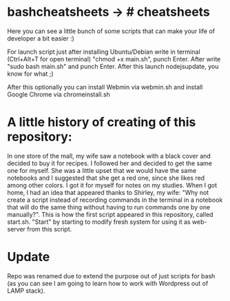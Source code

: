 # bashcheatsheets -> # cheatsheets
Here you can see a little bunch of some scripts that can make your life of developer a bit easier :)

For launch script just after installing Ubuntu/Debian write in terminal (Ctrl+Alt+T for open terminal) "chmod +x main.sh", punch Enter. After write "sudo bash main.sh" and punch Enter. After this launch nodejsupdate, you know for what ;)

After this optionally you can install Webmin via webmin.sh and install Google Chrome via chromeinstall.sh

# A little history of creating of this repository:
In one store of the mall, my wife saw a notebook with a black cover and decided to buy it for recipes. I followed her and decided to get the same one for myself. She was a little upset that we would have the same notebooks and I suggested that she get a red one, since she likes red among other colors. I got it for myself for notes on my studies. When I got home, I had an idea that appeared thanks to Shirley, my wife: "Why not create a script instead of recording commands in the terminal in a notebook that will do the same thing without having to run commands one by one manually?". This is how the first script appeared in this repository, called start.sh. "Start" by starting to modify fresh system for using it as web-server from this script.

# Update 
Repo was renamed due to extend the purpose out of just scripts for bash (as you can see I am going to learn how to work with Wordpress out of LAMP stack).
